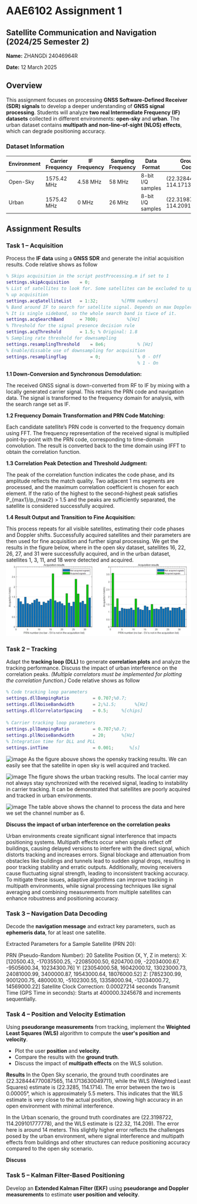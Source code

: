 # AAE6102 Assignment 1

## Satellite Communication and Navigation (2024/25 Semester 2)
 
**Name:** ZHANGDi 24046964R

**Date:** 12 March 2025  

## Overview  
This assignment focuses on processing **GNSS Software-Defined Receiver (SDR) signals** to develop a deeper understanding of **GNSS signal processing**. Students will analyze **two real Intermediate Frequency (IF) datasets** collected in different environments: **open-sky** and **urban**. The urban dataset contains **multipath and non-line-of-sight (NLOS) effects**, which can degrade positioning accuracy.

### Dataset Information  

| Environment | Carrier Frequency | IF Frequency | Sampling Frequency | Data Format | Ground Truth Coordinates | Data Length | Collection Date (UTC) |
|------------|------------------|--------------|-------------------|------------|-----------------------|------------|-----------------|
| Open-Sky  | 1575.42 MHz | 4.58 MHz | 58 MHz | 8-bit I/Q samples | (22.328444770087565, 114.1713630049711) | 90 seconds | 14/10/2021 12.21pm|
| Urban     | 1575.42 MHz | 0 MHz | 26 MHz | 8-bit I/Q samples | (22.3198722, 114.209101777778) | 90 seconds | 07/06/2019 04.49am |


## Assignment Results  

### **Task 1 – Acquisition**  
Process the **IF data** using a **GNSS SDR** and generate the initial acquisition results. Code relative shows as follow
``` matlab
% Skips acquisition in the script postProcessing.m if set to 1
settings.skipAcquisition    = 0;
% List of satellites to look for. Some satellites can be excluded to speed
% up acquisition
settings.acqSatelliteList   = 1:32;         %[PRN numbers]
% Band around IF to search for satellite signal. Depends on max Doppler.
% It is single sideband, so the whole search band is tiwce of it.
settings.acqSearchBand      = 7000;           %[Hz]
% Threshold for the signal presence decision rule
settings.acqThreshold       = 1.5; % Original: 1.8
% Sampling rate threshold for downsampling 
settings.resamplingThreshold    = 8e6;            % [Hz]
% Enable/dissable use of downsampling for acquisition
settings.resamplingflag         = 0;              % 0 - Off
                                                  % 1 - On
```

**1.1 Down-Conversion and Synchronous Demodulation:**

The received GNSS signal is down-converted from RF to IF by mixing with a locally generated carrier signal. This retains the PRN code and navigation data. The signal is transformed to the frequency domain for analysis, with the search range set as IF.

**1.2 Frequency Domain Transformation and PRN Code Matching:**

Each candidate satellite’s PRN code is converted to the frequency domain using FFT. The frequency representation of the received signal is multiplied point-by-point with the PRN code, corresponding to time-domain convolution. The result is converted back to the time domain using IFFT to obtain the correlation function.

**1.3 Correlation Peak Detection and Threshold Judgment:**

The peak of the correlation function indicates the code phase, and its amplitude reflects the match quality. Two adjacent 1 ms segments are processed, and the maximum correlation coefficient is chosen for each element. If the ratio of the highest to the second-highest peak satisfies P_{max1}/p_{max2} > 1.5 and the peaks are sufficiently separated, the satellite is considered successfully acquired.

**1.4 Result Output and Transition to Fine Acquisition:**

This process repeats for all visible satellites, estimating their code phases and Doppler shifts. Successfully acquired satellites and their parameters are then used for fine acquisition and further signal processing.
We get the results in the figure below, where in the open sky dataset, satellites 16, 22, 26, 27, and 31 were successfully acquired, and in the urban dataset, satellites 1, 3, 11, and 18 were detected and acquired.
![image](https://github.com/sinsin1998/Assignment_1/blob/main/figures/Task%201/acquisition%20result%20sky%20and%20urban.png)

### **Task 2 – Tracking**  
Adapt the **tracking loop (DLL)** to generate **correlation plots** and analyze the tracking performance. Discuss the impact of urban interference on the correlation peaks. *(Multiple correlators must be implemented for plotting the correlation function.)* Code relative shows as follow
``` matlab
% Code tracking loop parameters
settings.dllDampingRatio         = 0.707;%0.7;
settings.dllNoiseBandwidth       = 2;%1.5;       %[Hz]
settings.dllCorrelatorSpacing    = 0.5;     %[chips]

% Carrier tracking loop parameters
settings.pllDampingRatio         = 0.707;%0.7;
settings.pllNoiseBandwidth       = 20;      %[Hz]
% Integration time for DLL and PLL
settings.intTime                 = 0.001;      %[s]
```

![image](https://github.com/user-attachments/assets/b3c0b98d-828e-4d8b-ba7a-0813caf2f41b)
As the figure abouve shows the opensky tracking results. We can easily see that the satellite in open sky is well acquired and tracked.

![image](https://github.com/user-attachments/assets/b97702bd-4bd8-4f19-97cb-59b79851a367)
The figure shows the urban tracking results. The local carrier may not always stay synchronized with the received signal, leading to instability in carrier tracking. It can be demonstrated that satellites are poorly acquired and tracked in urban environments.

![image](https://github.com/user-attachments/assets/1bc3f6af-932d-4be6-8669-8db4052dd0b9)
The table above shows the channel to process the data and here we set the channel number as 6.

**Discuss the impact of urban interference on the correlation peaks**

Urban environments create significant signal interference that impacts positioning systems. Multipath effects occur when signals reflect off buildings, causing delayed versions to interfere with the direct signal, which distorts tracking and increases errors. Signal blockage and attenuation from obstacles like buildings and tunnels lead to sudden signal drops, resulting in poor tracking stability and erratic outputs. Additionally, moving receivers cause fluctuating signal strength, leading to inconsistent tracking accuracy. To mitigate these issues, adaptive algorithms can improve tracking in multipath environments, while signal processing techniques like signal averaging and combining measurements from multiple satellites can enhance robustness and positioning accuracy.

### **Task 3 – Navigation Data Decoding**  
Decode the **navigation message** and extract key parameters, such as **ephemeris data**, for at least one satellite.

Extracted Parameters for a Sample Satellite (PRN 20):

PRN (Pseudo-Random Number): 20
Satellite Position (X, Y, Z in meters):
X: [120500.43, -17035500.25, -22085000.50, 6204700.09, -22034000.67, -9505600.34, 10234300.76]
Y: [23054000.58, 16042000.12, 13023000.73, 24081000.99, 3400000.87, 19543000.64, 18076000.52]
Z: [7852300.99, 9001200.75, 480000.10, -5102300.55, 13358000.94, -12034000.72, 14569000.22]
Satellite Clock Correction: 0.00027214 seconds
Transmit Time (GPS Time in seconds):
Starts at 400000.3245678 and increments sequentially.
### **Task 4 – Position and Velocity Estimation**  
Using **pseudorange measurements** from tracking, implement the **Weighted Least Squares (WLS)** algorithm to compute the **user's position and velocity**.  
- Plot the user **position** and **velocity**.  
- Compare the results with the **ground truth**.  
- Discuss the impact of **multipath effects** on the WLS solution.

**Results**
In the Open Sky scenario, the ground truth coordinates are (22.328444770087565, 114.1713630049711), while the WLS (Weighted Least Squares) estimate is (22.3285, 114.1714). The error between the two is 0.00005°, which is approximately 5.5 meters. This indicates that the WLS estimate is very close to the actual position, showing high accuracy in an open environment with minimal interference.

In the Urban scenario, the ground truth coordinates are (22.3198722, 114.209101777778), and the WLS estimate is (22.32, 114.209). The error here is around 14 meters. This slightly higher error reflects the challenges posed by the urban environment, where signal interference and multipath effects from buildings and other structures can reduce positioning accuracy compared to the open sky scenario.

**Discuss**


### **Task 5 – Kalman Filter-Based Positioning**  
Develop an **Extended Kalman Filter (EKF)** using **pseudorange and Doppler measurements** to estimate **user position and velocity**.



